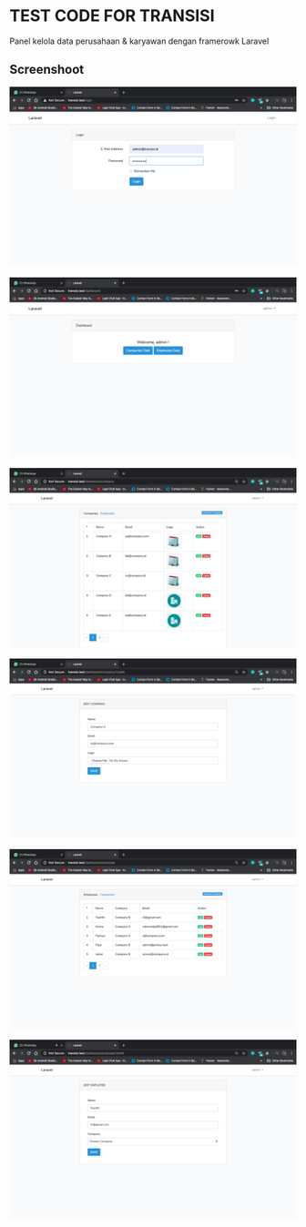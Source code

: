 
# TEST CODE FOR TRANSISI

Panel kelola data perusahaan & karyawan dengan framerowk Laravel

## Screenshoot 
<img src="https://github.com/Tasrifin/Transisi/blob/master/screenshoot/1.png">&nbsp; <br>
<img src="https://github.com/Tasrifin/Transisi/blob/master/screenshoot/2.png">&nbsp; <br>
<img src="https://github.com/Tasrifin/Transisi/blob/master/screenshoot/3.png">&nbsp; <br>
<img src="https://github.com/Tasrifin/Transisi/blob/master/screenshoot/4.png">&nbsp; <br>
<img src="https://github.com/Tasrifin/Transisi/blob/master/screenshoot/5.png">&nbsp; <br>
<img src="https://github.com/Tasrifin/Transisi/blob/master/screenshoot/6.png">&nbsp; <br>

